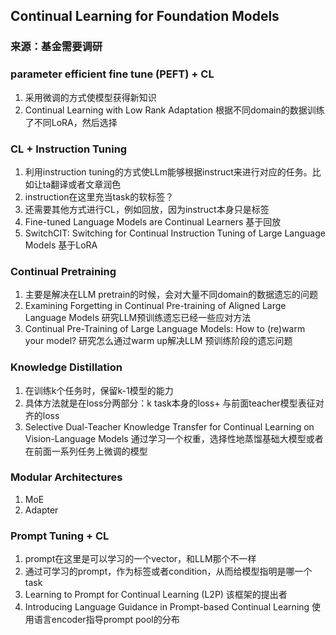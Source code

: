 ## Continual Learning for Foundation Models
### 来源：基金需要调研 


### parameter efficient fine tune (PEFT) + CL
1. 采用微调的方式使模型获得新知识
2. Continual Learning with Low Rank Adaptation 根据不同domain的数据训练了不同LoRA，然后选择 

### CL + Instruction Tuning
1. 利用instruction tuning的方式使LLm能够根据instruct来进行对应的任务。比如让ta翻译或者文章润色
2. instruction在这里充当task的软标签？
3. 还需要其他方式进行CL，例如回放，因为instruct本身只是标签
4. Fine-tuned Language Models are Continual Learners 基于回放
5. SwitchCIT: Switching for Continual Instruction Tuning of Large Language Models 基于LoRA


### Continual Pretraining
1. 主要是解决在LLM pretrain的时候，会对大量不同domain的数据遗忘的问题
2. Examining Forgetting in Continual Pre-training of Aligned Large Language Models 研究LLM预训练遗忘已经一些应对方法
3. Continual Pre-Training of Large Language Models: How to (re)warm your model? 研究怎么通过warm up解决LLM 预训练阶段的遗忘问题

### Knowledge Distillation
1. 在训练k个任务时，保留k-1模型的能力
2. 具体方法就是在loss分两部分：k task本身的loss+ 与前面teacher模型表征对齐的loss
3. Selective Dual-Teacher Knowledge Transfer for Continual Learning on Vision-Language Models 通过学习一个权重，选择性地蒸馏基础大模型或者在前面一系列任务上微调的模型

### Modular Architectures
1. MoE
2. Adapter

### Prompt Tuning + CL
1. prompt在这里是可以学习的一个vector，和LLM那个不一样
2. 通过可学习的prompt，作为标签或者condition，从而给模型指明是哪一个task
3. Learning to Prompt for Continual Learning (L2P) 该框架的提出者
4. Introducing Language Guidance in Prompt-based Continual Learning 使用语言encoder指导prompt pool的分布
